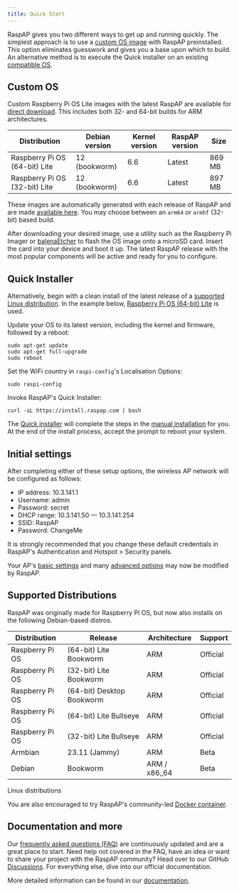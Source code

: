 ```yaml
---
title: Quick Start
---
```


RaspAP gives you two different ways to get up and running quickly. The simplest approach is to use a <a href="https://github.com/RaspAP/raspap-webgui/releases/latest">custom OS image</a> with RaspAP preinstalled. This option eliminates guesswork and gives you a base upon which to build. An alternative method is to execute the Quick installer on an existing <a href="#distros">compatible OS</a>.

## Custom OS
Custom Raspberry Pi OS Lite images with the latest RaspAP are available for <a href="https://github.com/RaspAP/raspap-webgui/releases/latest">direct download</a>. This includes both 32- and 64-bit builds for ARM architectures.

| Distribution | Debian version | Kernel version | RaspAP version | Size |
| ------------ | -------------- | -------------- | -------------- | ---- |
| Raspberry Pi OS (64-bit) Lite | 12 (bookworm) | 6.6 | Latest | 869 MB |
| Raspberry Pi OS (32-bit) Lite | 12 (bookworm) | 6.6 | Latest | 897 MB |

These images are automatically generated with each release of RaspAP and are made <a href="https://github.com/RaspAP/raspap-webgui/releases/latest">available here</a>. You may choose between an `arm64` or `armhf` (32-bit) based build.

After downloading your desired image, use a utility such as the Raspberry Pi Imager or <a href="https://www.balena.io/etcher">balenaEtcher</a> to flash the OS image onto a microSD card. Insert the card into your device and boot it up. The latest RaspAP release with the most popular components will be active and ready for you to configure.

## Quick Installer
Alternatively, begin with a clean install of the latest release of a <a href="#distros">supported Linux distribution</a>. In the example below, <a href="https://www.raspberrypi.com/software/operating-systems/#raspberry-pi-os-64-bit">Raspberry Pi OS (64-bit) Lite</a> is used.

Update your OS to its latest version, including the kernel and firmware, followed by a reboot:
```
sudo apt-get update
sudo apt-get full-upgrade
sudo reboot
```
Set the WiFi country in `raspi-config`'s Localisation Options:
```
sudo raspi-config
```
Invoke RaspAP's Quick Installer:
```
curl -sL https://install.raspap.com | bash
```

The <a href="https://docs.raspap.com/get-started/quick-installer/">Quick installer</a> will complete the steps in the <a href="https://docs.raspap.com/get-started/manual/">manual installation</a> for you. At the end of the install process, accept the prompt to reboot your system.

## Initial settings
After completing either of these setup options, the wireless AP network will be configured as follows:  

- IP address: 10.3.141.1  
- Username: admin  
- Password: secret  
- DHCP range: 10.3.141.50 — 10.3.141.254  
- SSID: RaspAP  
- Password: ChangeMe  

It is strongly recommended that you change these default credentials in RaspAP's Authentication and Hotspot > Security panels.

Your AP's <a href="https://docs.raspap.com/features-core/ap-basics/">basic settings</a> and many <a href="https://docs.raspap.com/features-core/ap-basics/#advanced-options">advanced options</a> may now be modified by RaspAP.

## Supported Distributions
RaspAP was originally made for Raspberry Pi OS, but now also installs on the following Debian-based distros.

| Distribution | Release | Architecture | Support | 
| ------------ | ------- | ------------ | ------- |
| Raspberry Pi OS | (64-bit) Lite Bookworm | ARM | Official | 
| Raspberry Pi OS | (32-bit) Lite Bookworm | ARM | Official | 
| Raspberry Pi OS | (64-bit) Desktop Bookworm | ARM | Official | 
| Raspberry Pi OS | (64-bit) Lite Bullseye | ARM | Official | 
| Raspberry Pi OS | (32-bit) Lite Bullseye | ARM | Official | 
| Armbian  | 23.11 (Jammy)  | ARM  | Beta  |
| Debian | Bookworm | ARM / x86_64 | Beta |

Linux distributions

You are also encouraged to try RaspAP's community-led <a href="https://github.com/RaspAP/raspap-docker">Docker container</a>.

## Documentation and more
Our <a href="https://docs.raspap.com/faq/">frequently asked questions (FAQ)</a> are continuously updated and are a great place to start. Need help not covered in the FAQ, have an idea or want to share your project with the RaspAP community? Head over to our GitHub <a href="https://github.com/RaspAP/raspap-webgui/discussions">Discussions</a>. For everything else, dive into our official documentation.

More detailed information can be found in our <a href="https://docs.raspap.com">documentation</a>.